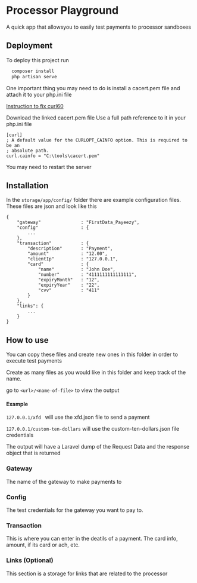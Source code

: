 # Processor Playground

A quick app that allowsyou to easily test payments to processor sandboxes


## Deployment

To deploy this project run

```bash
  composer install
  php artisan serve
```

One important thing you may need to do is install a cacert.pem file and attach it to your php.ini file

[Instruction to fix curl60](https://stackoverflow.com/questions/48971125/ssl-certificate-on-laravel-development/48974427#48974427)

Download the linked cacert.pem file
Use a full path reference to it in your php.ini file
```
[curl]
; A default value for the CURLOPT_CAINFO option. This is required to be an
; absolute path.
curl.cainfo = "C:\tools\cacert.pem"
```
You may need to restart the server


## Installation

In the `storage/app/config/` folder there are example configuration files. These files are json and look like this


    {
        "gateway"				: "FirstData_Payeezy",
        "config"				: {
            ...
        },
        "transaction"			: {
            "description"   	: "Payment",
            "amount"     		: "12.00",
            "clientIp" 			: "127.0.0.1",
            "card"   			: {
                "name"			: "John Doe",
                "number"		: "4111111111111111",
                "expiryMonth"	: "12",
                "expiryYear"	: "22",
                "cvv"			: "411"
            }
        },
        "links": {
            ...
        }
    }

## How to use

You can copy these files and create new ones in this folder in order to execute test payments

Create as many files as you would like in this folder and keep track of the name.

go to `<url>/<name-of-file>` to view the output
#### Example

 `127.0.0.1/xfd ` will use the xfd.json file to send a payment

 `127.0.0.1/custom-ten-dollars` will use the custom-ten-dollars.json file credentials

The output will have a Laravel dump of the Request Data and the response object that is returned


### Gateway

The name of the gateway to make payments to

### Config

The test credentials for the gateway you want to pay to.

### Transaction

This is where you can enter in the deatils of a payment. The card info, amount, if its card or ach, etc.

### Links (Optional)

This section is a storage for links that are related to the processor



